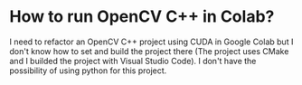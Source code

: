 
# How to run OpenCV C++ in Colab?

I need to refactor an OpenCV C++ project using CUDA in Google Colab but I don't know how to set and build the project there (The project uses CMake and I builded the project with Visual Studio Code). I don't have the possibility of using python for this project.

        